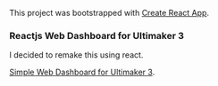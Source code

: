 This project was bootstrapped with [Create React App](https://github.com/facebookincubator/create-react-app).

### Reactjs Web Dashboard for Ultimaker 3 ###

I decided to remake this using react.

[Simple Web Dashboard for Ultimaker 3](https://github.com/dfirebaugh/Ultimaker3-Web-Dashboard).
